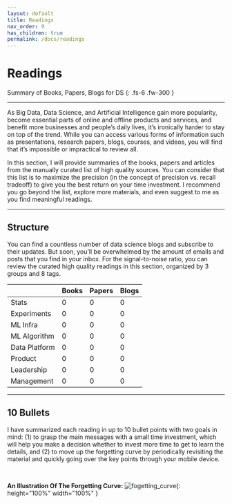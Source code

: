```yaml
---
layout: default
title: Readings
nav_order: 9
has_children: true
permalink: /docs/readings
---
```


# Readings

Summary of Books, Papers, Blogs for DS
{: .fs-6 .fw-300 }

---

As Big Data, Data Science, and Artificial Intelligence gain more popularity, become essential parts of online and offline products and services, and benefit more businesses and people’s daily lives, it’s ironically harder to stay on top of the trend. While you can access various forms of information such as presentations, research papers, blogs, courses, and videos, you will find that it’s impossible or impractical to review all. 

In this section, I will provide summaries of the books, papers and articles from the manually curated list of high quality sources. You can consider that this list is to maximize the precision (in the concept of precision vs. recall tradeoff) to give you the best return on your time investment. I recommend you go beyond the list, explore more materials, and even suggest to me as you find meaningful readings.

---

## Structure

You can find a countless number of data science blogs and subscribe to their updates. But soon, you’ll be overwhelmed by the amount of emails and posts that you find in your inbox. For the signal-to-noise ratio, you can review the curated high quality readings in this section, organized by 3 groups and 8 tags.

|                 | Books    | Papers   | Blogs    |
|:----------------|:---------|:---------|:---------|
| Stats           | 0        | 0        | 0        |
| Experiments     | 0        | 0        | 0        |
| ML Infra        | 0        | 0        | 0        |
| ML Algorithm    | 0        | 0        | 0        |
| Data Platform   | 0        | 0        | 0        |
| Product         | 0        | 0        | 0        |
| Leadership      | 0        | 0        | 0        |
| Management      | 0        | 0        | 0        |

---

## 10 Bullets

I have summarized each reading in up to 10 bullet points with two goals in mind: (1) to grasp the main messages with a small time investment, which will help you make a decision whether to invest more time to get to learn the details, and (2) to move up the forgetting curve by periodically revisiting the material and quickly going over the key points through your mobile device. 

<p>&nbsp;</p>

**An Illustration Of The Forgetting Curve:**
![fogetting_curve](https://www.researchgate.net/profile/Bo_Ae_Chun/publication/324816198/figure/fig1/AS:620205050982405@1524879815703/Ebbinghaus-forgetting-curve-and-review-cycle.png){: height="100%" width="100%" }


